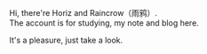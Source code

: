 

Hi, there're Horiz and Raincrow（雨鸦）.  
The account is for studying, my note and blog here.

It's a pleasure, just take a look.


<!---
Raincrow9/Raincrow9 is a ✨ special ✨ repository because its `README.md` (this file) appears on your GitHub profile.
You can click the Preview link to take a look at your changes.
--->
